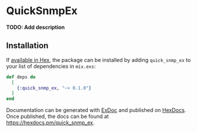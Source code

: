 # QuickSnmpEx

**TODO: Add description**

## Installation

If [available in Hex](https://hex.pm/docs/publish), the package can be installed
by adding `quick_snmp_ex` to your list of dependencies in `mix.exs`:

```elixir
def deps do
  [
    {:quick_snmp_ex, "~> 0.1.0"}
  ]
end
```

Documentation can be generated with [ExDoc](https://github.com/elixir-lang/ex_doc)
and published on [HexDocs](https://hexdocs.pm). Once published, the docs can
be found at <https://hexdocs.pm/quick_snmp_ex>.

